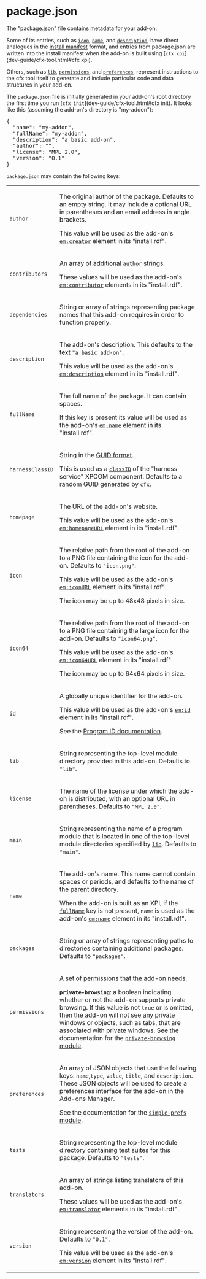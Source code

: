 <!-- This Source Code Form is subject to the terms of the Mozilla Public
   - License, v. 2.0. If a copy of the MPL was not distributed with this
   - file, You can obtain one at http://mozilla.org/MPL/2.0/. -->

# package.json #

The "package.json" file contains metadata for your add-on.

Some of its entries, such as [`icon`](dev-guide/package-spec.html#icon),
[`name`](dev-guide/package-spec.html#name), and
[`description`](dev-guide/package-spec.html#description), have
direct analogues in the
[install manifest](https://developer.mozilla.org/en-US/docs/Install_Manifests)
format, and entries from package.json are written into the install
manifest when the add-on is built using [`cfx xpi`](dev-guide/cfx-tool.html#cfx xpi).

Others, such as
[`lib`](dev-guide/package-spec.html#lib),
[`permissions`](dev-guide/package-spec.html#permissions),
and [`preferences`](dev-guide/package-spec.html#preferences),
represent instructions to the cfx tool itself to generate and include
particular code and data structures in your add-on.

The `package.json` file is initially generated in your add-on's root
directory the first time you run
[`cfx init`](dev-guide/cfx-tool.html#cfx init). It looks like this
(assuming the add-on's directory is "my-addon"):

<pre>
{
  "name": "my-addon",
  "fullName": "my-addon",
  "description": "a basic add-on",
  "author": "",
  "license": "MPL 2.0",
  "version": "0.1"
}
</pre>

`package.json` may contain the following keys:

<table>

<colgroup>
  <col width="20%"></col>
  <col width="80%"></col>
</colgroup>

<tr>
  <td id="author"><code>author</code></td>
  <td><p>The original author of the package. Defaults to an empty string.
  It may include a optional URL in parentheses and an email
  address in angle brackets.</p>
  <p>This value will be used as the add-on's
  <a href="https://developer.mozilla.org/en-US/docs/Install_Manifests#creator"><code>em:creator</code></a>
  element in its "install.rdf".</p></td>
</tr>

<tr>
  <td id="contributors"><code>contributors</code></td>
  <td><p>An array of additional <a href="dev-guide/package-spec.html#author"><code>author</code></a>
  strings.</p>
  <p>These values will be used as the add-on's
  <a href="https://developer.mozilla.org/en-US/docs/Install_Manifests#contributor"><code>em:contributor</code></a>
  elements in its "install.rdf".</p></td>
</tr>

<tr>
  <td id="dependencies"><code>dependencies</code></td>
  <td><p>String or array of strings representing package
  names that this add-on requires in order to function properly.</p></td>
</tr>

<tr>
  <td id="description"><code>description</code></td>
  <td><p>The add-on's description. This defaults to the text
  <code>"a basic add-on"</code>.</p>
  <p>This value will be used as the add-on's
  <a href="https://developer.mozilla.org/en-US/docs/Install_Manifests#description"><code>em:description</code></a>
  element in its "install.rdf".</p></td>
</tr>

<tr>
  <td id="fullName"><code>fullName</code></td>
  <td><p>The full name of the package. It can contain spaces.<p></p>
  If this key is present its value will be used as the add-on's
  <a href="https://developer.mozilla.org/en-US/docs/Install_Manifests#name"><code>em:name</code></a>
  element in its "install.rdf".</p></td>
</tr>

<tr>
  <td id="harnessClassID"><code>harnessClassID</code></td>
  <td><p>String in the <a href="https://developer.mozilla.org/en-US/docs/Generating_GUIDs">GUID format</a>.</p>
  <p>This is used as a
  <a href="https://developer.mozilla.org/en-US/docs/Creating_XPCOM_Components/An_Overview_of_XPCOM#CID"><code>classID</code></a>
  of the "harness service" XPCOM component. Defaults to a random GUID generated by <code>cfx</code>.</p></td>
</tr>

<tr>
  <td id="homepage"><code>homepage</code></td>
  <td><p>The URL of the add-on's website.</p>
  <p>This value will be used as the add-on's
  <a href="https://developer.mozilla.org/en-US/docs/Install_Manifests#homepageURL"><code>em:homepageURL</code></a>
  element in its "install.rdf".</p></td>
</tr>

<tr>
  <td id="icon"><code>icon</code></td>
  <td><p>The relative path from the root of the add-on to a
  PNG file containing the icon for the add-on. Defaults to
  <code>"icon.png"</code>.</p>
  <p>This value will be used as the add-on's
  <a href="https://developer.mozilla.org/en-US/docs/Install_Manifests#iconURL"><code>em:iconURL</code></a>
  element in its "install.rdf".</p>
  <p>The icon may be up to 48x48 pixels in size.</p></td>
</tr>

<tr>
  <td id="icon64"><code>icon64</code></td>
  <td><p>The relative path from the root of the add-on to a
  PNG file containing the large icon for the add-on. Defaults to
  <code>"icon64.png"</code>.</p>
  <p>This value will be used as the add-on's
  <a href="https://developer.mozilla.org/en-US/docs/Install_Manifests#icon64URL"><code>em:icon64URL</code></a>
  element in its "install.rdf".</p>
  <p>The icon may be up to 64x64 pixels in size.</p></td>
</tr>

<tr>
  <td id="id"><code>id</code></td>
  <td><p>A globally unique identifier for the add-on.</p>
  <p>This value will be used as the add-on's
  <a href="https://developer.mozilla.org/en-US/docs/Install_Manifests#id"><code>em:id</code></a>
  element in its "install.rdf".</p>
  <p>See the <a href="dev-guide/guides/program-id.html">Program ID documentation</a>.</p></td>
</tr>

<tr>
  <td id="lib"><code>lib</code></td>
  <td><p>String representing the top-level module directory provided in
  this add-on. Defaults to <code>"lib"</code>.</p></td>
</tr>

<tr>
  <td id="license"><code>license</code></td>
  <td><p>The name of the license under which the add-on is distributed, with an optional
  URL in parentheses. Defaults to <code>"MPL 2.0"</code>.</p></td>
</tr>

<tr>
  <td id="main"><code>main</code></td>
  <td><p>String representing the name of a program module that is
  located in one of the top-level module directories specified by
  <a href="dev-guide/package-spec.html#lib"><code>lib</code></a>.
  Defaults to <code>"main"</code>.</p></td>
</tr>

<tr>
  <td id="name"><code>name</code></td>
  <td><p>The add-on's name. This name cannot contain spaces or periods, and
  defaults to the name of the parent directory.</p><p>When the add-on is
  built as an XPI, if the <a href="dev-guide/package-spec.html#fullName"><code>fullName</code></a>
  key is not present, <code>name</code> is used as the add-on's
  <a href="https://developer.mozilla.org/en-US/docs/Install_Manifests#name"><code>em:name</code></a>
  element in its "install.rdf".</p></td>
</tr>

<tr>
  <td id="packages"><code>packages</code></td>
  <td><p>String or array of strings representing paths to
  directories containing additional packages. Defaults to
  <code>"packages"</code>.</p></td>
</tr>

<tr>
  <td id="permissions"><code>permissions</code></td>
  <td><p>A set of permissions that the add-on needs.</p>
    <p><strong><code>private-browsing</code></strong>: a boolean
  indicating whether or not the
  add-on supports private browsing. If this value is not <code>true</code>
  or is omitted, then the add-on will not see any private windows or
objects, such as tabs, that are associated with private windows. See the
documentation for the
<a href="modules/sdk/private-browsing.html"><code>private-browsing</code> module</a>.</p>
  </td>
</tr>

<tr>
  <td id="preferences"><code>preferences</code></td>
  <td><p>An array of JSON objects that use the following keys:
  <code>name</code>,<code>type</code>, <code>value</code>,
  <code>title</code>, and <code>description</code>.  These JSON objects will be used to
  create a preferences interface for the add-on in the Add-ons Manager.</p>
  <p>See the documentation for the
  <a href="modules/sdk/simple-prefs.html"><code>simple-prefs</code> module</a>.</p></td>
</tr>

<tr>
  <td id="tests"><code>tests</code></td>
  <td><p>String representing the top-level module directory containing
  test suites for this package. Defaults to <code>"tests"</code>.</p></td>
</tr>

<tr>
  <td id="translators"><code>translators</code></td>
  <td><p>An array of strings listing translators of this add-on.</p>
  <p>These values will be used as the add-on's
  <a href="https://developer.mozilla.org/en-US/docs/Install_Manifests#translator"><code>em:translator</code></a>
  elements in its "install.rdf".</p></td>
</tr>

<tr>
  <td id="version"><code>version</code></td>
  <td><p>String representing the version of the add-on. Defaults to
  <code>"0.1"</code>.</p>
  <p>This value will be used as the add-on's
  <a href="https://developer.mozilla.org/en-US/docs/Install_Manifests#version"><code>em:version</code></a>
  element in its "install.rdf".</p></td>
</tr>

</table>

